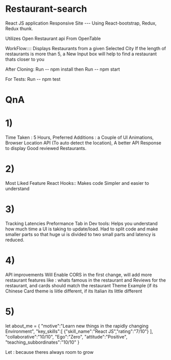 # Restaurant-search

React JS application 
Responsive Site --- Using React-bootstrap, Redux, Redux thunk.

Utilizes Open Restaurant api From OpenTable

WorkFlow::::
Displays Restaurants from a given Selected City
If the length of restaurants is more than 5, a New Input box will help to find a restaurant thats closer to you

After Cloning: 
Run -- npm install
then 
Run -- npm start

For Tests:
Run -- npm test



# QnA

# 1)
Time Taken : 5 Hours,
Preferred Additions : a Couple of UI Animations, Browser Location API (To auto detect the location), A better API Response to display Good reviewed Restaurants.
# 2) 
Most Liked Feature
React Hooks:: Makes code Simpler and easier to understand
# 3) 
Tracking Latencies
Preformance Tab in Dev tools: Helps you understand how much time a UI is taking to update/load. Had to split code and make smaller parts so that huge ui is divided to two small parts and latency is reduced.
# 4) 
API improvements
Will Enable CORS in the first change, will add more restaurant features like : whats famous in the restaurant and Reviews for the restaurant, and cards should match the restaurant Theme Example (if its Chinese Card theme is liitle different, if its Italian its little different
# 5)

let about_me = {
  "motive":"Learn new things in the rapidly changing Environment",
  "key_skills":[ {"skill_name":"React JS","rating":"7/10"} ],
  "collaborative":"10/10",
  "Ego":"Zero",
  "attitude":"Positive",
  "teaching_subbordinates":"10/10"
}

Let : because theres always room to grow


